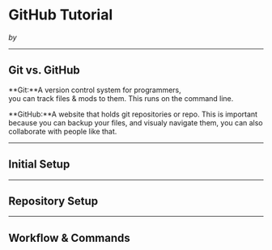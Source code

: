 # GitHub Tutorial

_by <Gerard Bankhead>_

---
## Git vs. GitHub
**Git:**A version control system for programmers,  
you can track files & mods to them. This runs on the command line.  

**GitHub:**A website that holds git repositories or repo.
This is important because you can backup your files, and visualy navigate them,
you can also collaborate with people like that.

---
## Initial Setup



---
## Repository Setup



---
## Workflow & Commands
